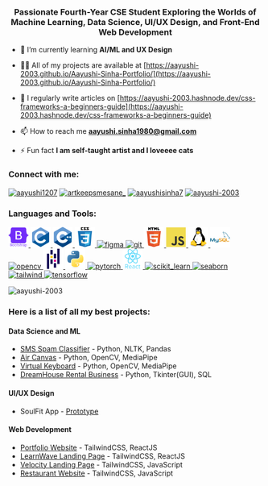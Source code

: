 <h3 align="center">Passionate Fourth-Year CSE Student Exploring the Worlds of Machine Learning, Data Science, UI/UX Design, and Front-End Web Development</h3>

- 🌱 I’m currently learning **AI/ML and UX Design**

- 👨‍💻 All of my projects are available at [https://aayushi-2003.github.io/Aayushi-Sinha-Portfolio/](https://aayushi-2003.github.io/Aayushi-Sinha-Portfolio/)

- 📝 I regularly write articles on [https://aayushi-2003.hashnode.dev/css-frameworks-a-beginners-guide](https://aayushi-2003.hashnode.dev/css-frameworks-a-beginners-guide)

- 📫 How to reach me **aayushi.sinha1980@gmail.com**

- ⚡ Fun fact **I am self-taught artist and I loveeee cats**

<h3 align="left">Connect with me:</h3>
<p align="left">
<a href="https://linkedin.com/in/aayushi1207" target="blank"><img align="center" src="https://raw.githubusercontent.com/rahuldkjain/github-profile-readme-generator/master/src/images/icons/Social/linked-in-alt.svg" alt="aayushi1207" height="30" width="40" /></a>
<a href="https://instagram.com/artkeepsmesane_" target="blank"><img align="center" src="https://raw.githubusercontent.com/rahuldkjain/github-profile-readme-generator/master/src/images/icons/Social/instagram.svg" alt="artkeepsmesane_" height="30" width="40" /></a>
<a href="https://www.behance.net/aayushisinha7" target="blank"><img align="center" src="https://raw.githubusercontent.com/rahuldkjain/github-profile-readme-generator/master/src/images/icons/Social/behance.svg" alt="aayushisinha7" height="30" width="40" /></a>
<a href="https://hashnode.com/aayushi-2003" target="blank"><img align="center" src="https://raw.githubusercontent.com/rahuldkjain/github-profile-readme-generator/master/src/images/icons/Social/hashnode.svg" alt="aayushi-2003" height="30" width="40" /></a>
</p>

<h3 align="left">Languages and Tools:</h3>
<p align="left"> <a href="https://getbootstrap.com" target="_blank" rel="noreferrer"> <img src="https://raw.githubusercontent.com/devicons/devicon/master/icons/bootstrap/bootstrap-plain-wordmark.svg" alt="bootstrap" width="40" height="40"/> </a> <a href="https://www.cprogramming.com/" target="_blank" rel="noreferrer"> <img src="https://raw.githubusercontent.com/devicons/devicon/master/icons/c/c-original.svg" alt="c" width="40" height="40"/> </a> <a href="https://www.w3schools.com/cpp/" target="_blank" rel="noreferrer"> <img src="https://raw.githubusercontent.com/devicons/devicon/master/icons/cplusplus/cplusplus-original.svg" alt="cplusplus" width="40" height="40"/> </a> <a href="https://www.w3schools.com/css/" target="_blank" rel="noreferrer"> <img src="https://raw.githubusercontent.com/devicons/devicon/master/icons/css3/css3-original-wordmark.svg" alt="css3" width="40" height="40"/> </a> <a href="https://www.figma.com/" target="_blank" rel="noreferrer"> <img src="https://www.vectorlogo.zone/logos/figma/figma-icon.svg" alt="figma" width="40" height="40"/> </a> <a href="https://git-scm.com/" target="_blank" rel="noreferrer"> <img src="https://www.vectorlogo.zone/logos/git-scm/git-scm-icon.svg" alt="git" width="40" height="40"/> </a> <a href="https://www.w3.org/html/" target="_blank" rel="noreferrer"> <img src="https://raw.githubusercontent.com/devicons/devicon/master/icons/html5/html5-original-wordmark.svg" alt="html5" width="40" height="40"/> </a> <a href="https://developer.mozilla.org/en-US/docs/Web/JavaScript" target="_blank" rel="noreferrer"> <img src="https://raw.githubusercontent.com/devicons/devicon/master/icons/javascript/javascript-original.svg" alt="javascript" width="40" height="40"/> </a> <a href="https://www.linux.org/" target="_blank" rel="noreferrer"> <img src="https://raw.githubusercontent.com/devicons/devicon/master/icons/linux/linux-original.svg" alt="linux" width="40" height="40"/> </a> <a href="https://www.mysql.com/" target="_blank" rel="noreferrer"> <img src="https://raw.githubusercontent.com/devicons/devicon/master/icons/mysql/mysql-original-wordmark.svg" alt="mysql" width="40" height="40"/> </a> <a href="https://opencv.org/" target="_blank" rel="noreferrer"> <img src="https://www.vectorlogo.zone/logos/opencv/opencv-icon.svg" alt="opencv" width="40" height="40"/> </a> <a href="https://pandas.pydata.org/" target="_blank" rel="noreferrer"> <img src="https://raw.githubusercontent.com/devicons/devicon/2ae2a900d2f041da66e950e4d48052658d850630/icons/pandas/pandas-original.svg" alt="pandas" width="40" height="40"/> </a> <a href="https://www.python.org" target="_blank" rel="noreferrer"> <img src="https://raw.githubusercontent.com/devicons/devicon/master/icons/python/python-original.svg" alt="python" width="40" height="40"/> </a> <a href="https://pytorch.org/" target="_blank" rel="noreferrer"> <img src="https://www.vectorlogo.zone/logos/pytorch/pytorch-icon.svg" alt="pytorch" width="40" height="40"/> </a> <a href="https://reactjs.org/" target="_blank" rel="noreferrer"> <img src="https://raw.githubusercontent.com/devicons/devicon/master/icons/react/react-original-wordmark.svg" alt="react" width="40" height="40"/> </a> <a href="https://scikit-learn.org/" target="_blank" rel="noreferrer"> <img src="https://upload.wikimedia.org/wikipedia/commons/0/05/Scikit_learn_logo_small.svg" alt="scikit_learn" width="40" height="40"/> </a> <a href="https://seaborn.pydata.org/" target="_blank" rel="noreferrer"> <img src="https://seaborn.pydata.org/_images/logo-mark-lightbg.svg" alt="seaborn" width="40" height="40"/> </a> <a href="https://tailwindcss.com/" target="_blank" rel="noreferrer"> <img src="https://www.vectorlogo.zone/logos/tailwindcss/tailwindcss-icon.svg" alt="tailwind" width="40" height="40"/> </a> <a href="https://www.tensorflow.org" target="_blank" rel="noreferrer"> <img src="https://www.vectorlogo.zone/logos/tensorflow/tensorflow-icon.svg" alt="tensorflow" width="40" height="40"/> </a> </p>

<p><img align="center" src="https://github-readme-stats.vercel.app/api/top-langs?username=aayushi-2003&show_icons=true&locale=en&layout=compact" alt="aayushi-2003" /></p>

<h3 align="left">Here is a list of all my best projects:</h3>

<h4> Data Science and ML </h4>

- [SMS Spam Classifier](https://github.com/aayushi-2003/sms-spam-classifier) - Python, NLTK, Pandas
- [Air Canvas](https://github.com/aayushi-2003/AirCanvas) - Python, OpenCV, MediaPipe
- [Virtual Keyboard](https://github.com/aayushi-2003/Virtual-Keyboard) - Python, OpenCV, MediaPipe
- [DreamHouse Rental Business](https://github.com/aayushi-2003/DreamHouse-DBMS) - Python, Tkinter(GUI), SQL
   
<h4> UI/UX Design </h4>

- SoulFit App -  [Prototype](https://www.figma.com/proto/wt9uC3xpTSNAnjZJ2BCxgC/SoulFit-Design-(Copy)?node-id=2304-113&t=EBCGDSk7MY6VPrXD-1&scaling=scale-down&content-scaling=fixed&page-id=0%3A1&starting-point-node-id=2302%3A169&show-proto-sidebar=1)

<h4> Web Development </h4>

- [Portfolio Website](https://github.com/aayushi-2003/Aayushi-Sinha-Portfolio) - TailwindCSS, ReactJS
- [LearnWave Landing Page](https://github.com/aayushi-2003/LearnWave) - TailwindCSS, ReactJS
- [Velocity Landing Page](https://github.com/Velocity-IIITDWD/velocity) - TailwindCSS, JavaScript
- [Restaurant Website](https://github.com/aayushi-2003/Restaurant-website) - TailwindCSS, JavaScript
